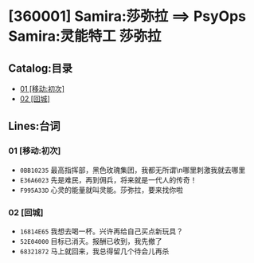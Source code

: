 # [360001] Samira:莎弥拉 ==> PsyOps Samira:灵能特工 莎弥拉
## Catalog:目录
* [01 [移动:初次]](#01-移动初次)
* [02 [回城]](#02-回城)
## Lines:台词
### **01 [移动:初次]**
- `0BB10235` 最高指挥部，黑色玫瑰集团，我都无所谓\n哪里刺激我就去哪里
- `E36A6023` 先是难民，再到佣兵，将来就是一代人的传奇！
- `F995A33D` 心灵的能量就叫灵能。莎弥拉，要来找你啦

### **02 [回城]**
- `16814E65` 我想去喝一杯。兴许再给自己买点新玩具？
- `52E04000` 目标已消灭。报酬已收到，我先撤了
- `68321872` 马上就回来，我总得留几个待会儿再杀
